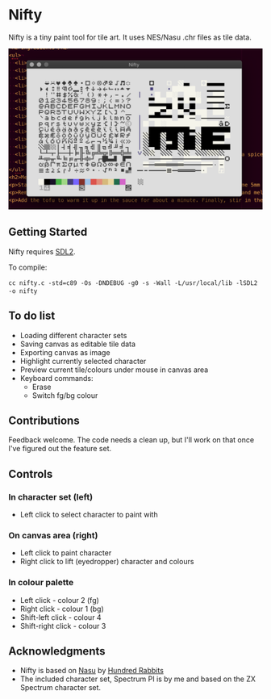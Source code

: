 # Nifty

Nifty is a tiny paint tool for tile art. It uses NES/Nasu .chr files as tile data.

![Screenshot of Nifty](https://raw.githubusercontent.com/bg3/nifty/main/nifty.png)
## Getting Started

Nifty requires [SDL2](https://wiki.libsdl.org/).

To compile:
```
cc nifty.c -std=c89 -Os -DNDEBUG -g0 -s -Wall -L/usr/local/lib -lSDL2 -o nifty
```

## To do list

* Loading different character sets
* Saving canvas as editable tile data
* Exporting canvas as image
* Highlight currently selected character
* Preview current tile/colours under mouse in canvas area
* Keyboard commands:
  * Erase
  * Switch fg/bg colour

## Contributions

Feedback welcome. The code needs a clean up, but I'll work on that once I've figured out the feature set.

## Controls

### In character set (left)
* Left click to select character to paint with

### On canvas area (right)
* Left click to paint character
* Right click to lift (eyedropper) character and colours

### In colour palette
* Left click - colour 2 (fg)
* Right click - colour 1 (bg)
* Shift-left click - colour 4
* Shift-right click - colour 3

## Acknowledgments

* Nifty is based on [Nasu](https://git.sr.ht/~rabbits/nasu/) by [Hundred Rabbits](https://100r.co/site/home.html)
* The included character set, Spectrum PI is by me and based on the ZX Spectrum character set.
